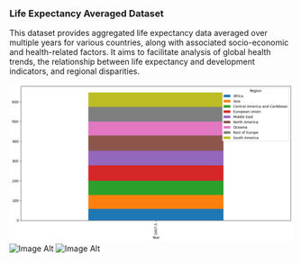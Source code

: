 ### Life Expectancy Averaged Dataset
This dataset provides aggregated life expectancy data averaged over multiple years for various countries, along with associated socio-economic and health-related factors. It aims to facilitate analysis of global health trends, the relationship between life expectancy and development indicators, and regional disparities.

![Image Alt](https://github.com/akuyaesekon/expectancy-data/blob/main/output.png)
![Image Alt]([image_url](https://github.com/akuyaesekon/expectancy-data/blob/main/scatter.png))
![Image Alt]([image_url](https://github.com/akuyaesekon/expectancy-data/blob/main/Screenshot%202024-12-22%20113553.png))

